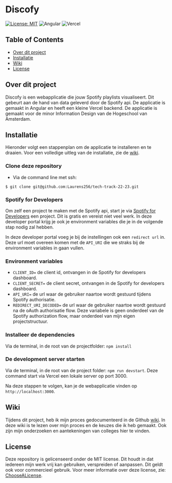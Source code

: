 # Discofy
 [![License: MIT](https://img.shields.io/badge/License-MIT-yellow.svg)](https://opensource.org/licenses/MIT)
 ![Angular](https://img.shields.io/badge/angular-%23DD0031.svg?style=for-the-badge&logo=angular&logoColor=white)
 ![Vercel](https://img.shields.io/badge/vercel-%23000000.svg?style=for-the-badge&logo=vercel&logoColor=white)

## Table of Contents
* [Over dit project](#over-dit-project)
* [Installatie](#installatie)
* [Wiki](#wiki)
* [License](#license)

## Over dit project
Discofy is een webapplicatie die jouw Spotify playlists visualiseert. Dit gebeurt aan de hand van data geleverd door de Spotify api. De applicatie is gemaakt in Angular en heeft een kleine Vercel backend. De applicatie is gemaakt voor de minor Information Design van de Hogeschool van Amsterdam.

## Installatie
Hieronder volgt een stappenplan om de applicatie te installeren en te draaien. Voor een volledige uitleg van de installatie, zie de [wiki](https://github.com/Laurens256/tech-track-22-23/wiki/Installatie).

### Clone deze repository
* Via de command line met ssh: 
```
$ git clone git@github.com:Laurens256/tech-track-22-23.git
```

### Spotify for Developers
Om zelf een project te maken met de Spotify api, start je via [Spotify for Developers](https://developer.spotify.com/dashboard/login) een project. Dit is gratis en vereist niet veel werk. In deze developer portal krijg je ook je environment variables die je in de volgende stap nodig zal hebben.

In deze developer portal voeg je bij de instellingen ook een `redirect url` in. Deze url moet overeen komen met de `API_URI` die we straks bij de environment variables in gaan vullen.

### Environment variables
* `CLIENT_ID=` de client id, ontvangen in de Spotify for developers dashboard.
* `CLIENT_SECRET=` de client secret, ontvangen in de Spotify for developers dashboard.
* `API_URI=` de url waar de gebruiker naartoe wordt gestuurd tijdens Spotify authorisatie.
* `REDIRECT_URI_DECODED=` de url waar de gebruiker naartoe wordt gestuurd na de oAuth authorisatie flow. Deze variabele is geen onderdeel van de Spotify authorization flow, maar onderdeel van mijn eigen projectstructuur.

### Installeer de dependencies
Via de terminal, in de root van de projectfolder:
```npm install```

### De development server starten
Via de terminal, in de root van de project folder: `npm run devstart`. Deze command start via Vercel een lokale server op port 3000.

Na deze stappen te volgen, kan je de webapplicatie vinden op `http://localhost:3000`.


## Wiki
Tijdens dit project, heb ik mijn proces gedocumenteerd in de Github [wiki](https://github.com/Laurens256/tech-track-22-23/wiki/). In deze wiki is te lezen over mijn proces en de keuzes die ik heb gemaakt. Ook zijn mijn onderzoeken en aantekeningen van colleges hier te vinden.

## License
Deze repository is gelicenseerd onder de MIT license. Dit houdt in dat iedereen mijn werk vrij kan gebruiken, verspreiden of aanpassen. Dit geldt ook voor commercieel gebruik. Voor meer informatie over deze license, zie: [ChooseALicense](https://choosealicense.com/licenses/mit/).
